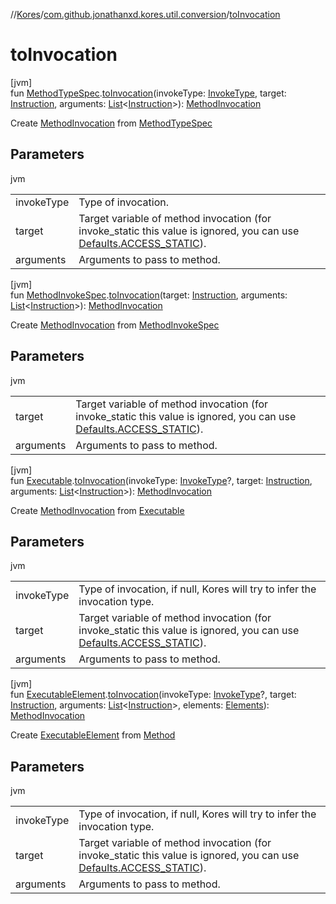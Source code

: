 //[Kores](../../index.md)/[com.github.jonathanxd.kores.util.conversion](index.md)/[toInvocation](to-invocation.md)

# toInvocation

[jvm]\
fun [MethodTypeSpec](../com.github.jonathanxd.kores.common/-method-type-spec/index.md).[toInvocation](to-invocation.md)(invokeType: [InvokeType](../com.github.jonathanxd.kores.base/-invoke-type/index.md), target: [Instruction](../com.github.jonathanxd.kores/-instruction/index.md), arguments: [List](https://kotlinlang.org/api/latest/jvm/stdlib/kotlin.collections/-list/index.html)<[Instruction](../com.github.jonathanxd.kores/-instruction/index.md)>): [MethodInvocation](../com.github.jonathanxd.kores.base/-method-invocation/index.md)

Create [MethodInvocation](../com.github.jonathanxd.kores.base/-method-invocation/index.md) from [MethodTypeSpec](../com.github.jonathanxd.kores.common/-method-type-spec/index.md)

## Parameters

jvm

| | |
|---|---|
| invokeType | Type of invocation. |
| target | Target variable of method invocation (for invoke_static this value is ignored, you can use [Defaults.ACCESS_STATIC](../com.github.jonathanxd.kores/-defaults/-a-c-c-e-s-s_-s-t-a-t-i-c.md)). |
| arguments | Arguments to pass to method. |

[jvm]\
fun [MethodInvokeSpec](../com.github.jonathanxd.kores.common/-method-invoke-spec/index.md).[toInvocation](to-invocation.md)(target: [Instruction](../com.github.jonathanxd.kores/-instruction/index.md), arguments: [List](https://kotlinlang.org/api/latest/jvm/stdlib/kotlin.collections/-list/index.html)<[Instruction](../com.github.jonathanxd.kores/-instruction/index.md)>): [MethodInvocation](../com.github.jonathanxd.kores.base/-method-invocation/index.md)

Create [MethodInvocation](../com.github.jonathanxd.kores.base/-method-invocation/index.md) from [MethodInvokeSpec](../com.github.jonathanxd.kores.common/-method-invoke-spec/index.md)

## Parameters

jvm

| | |
|---|---|
| target | Target variable of method invocation (for invoke_static this value is ignored, you can use [Defaults.ACCESS_STATIC](../com.github.jonathanxd.kores/-defaults/-a-c-c-e-s-s_-s-t-a-t-i-c.md)). |
| arguments | Arguments to pass to method. |

[jvm]\
fun [Executable](https://docs.oracle.com/javase/8/docs/api/java/lang/reflect/Executable.html).[toInvocation](to-invocation.md)(invokeType: [InvokeType](../com.github.jonathanxd.kores.base/-invoke-type/index.md)?, target: [Instruction](../com.github.jonathanxd.kores/-instruction/index.md), arguments: [List](https://kotlinlang.org/api/latest/jvm/stdlib/kotlin.collections/-list/index.html)<[Instruction](../com.github.jonathanxd.kores/-instruction/index.md)>): [MethodInvocation](../com.github.jonathanxd.kores.base/-method-invocation/index.md)

Create [MethodInvocation](../com.github.jonathanxd.kores.base/-method-invocation/index.md) from [Executable](https://docs.oracle.com/javase/8/docs/api/java/lang/reflect/Executable.html)

## Parameters

jvm

| | |
|---|---|
| invokeType | Type of invocation, if null, Kores will try to infer the invocation type. |
| target | Target variable of method invocation (for invoke_static this value is ignored, you can use [Defaults.ACCESS_STATIC](../com.github.jonathanxd.kores/-defaults/-a-c-c-e-s-s_-s-t-a-t-i-c.md)). |
| arguments | Arguments to pass to method. |

[jvm]\
fun [ExecutableElement](https://docs.oracle.com/javase/8/docs/api/javax/lang/model/element/ExecutableElement.html).[toInvocation](to-invocation.md)(invokeType: [InvokeType](../com.github.jonathanxd.kores.base/-invoke-type/index.md)?, target: [Instruction](../com.github.jonathanxd.kores/-instruction/index.md), arguments: [List](https://kotlinlang.org/api/latest/jvm/stdlib/kotlin.collections/-list/index.html)<[Instruction](../com.github.jonathanxd.kores/-instruction/index.md)>, elements: [Elements](https://docs.oracle.com/javase/8/docs/api/javax/lang/model/util/Elements.html)): [MethodInvocation](../com.github.jonathanxd.kores.base/-method-invocation/index.md)

Create [ExecutableElement](https://docs.oracle.com/javase/8/docs/api/javax/lang/model/element/ExecutableElement.html) from [Method](https://docs.oracle.com/javase/8/docs/api/java/lang/reflect/Method.html)

## Parameters

jvm

| | |
|---|---|
| invokeType | Type of invocation, if null, Kores will try to infer the invocation type. |
| target | Target variable of method invocation (for invoke_static this value is ignored, you can use [Defaults.ACCESS_STATIC](../com.github.jonathanxd.kores/-defaults/-a-c-c-e-s-s_-s-t-a-t-i-c.md)). |
| arguments | Arguments to pass to method. |
